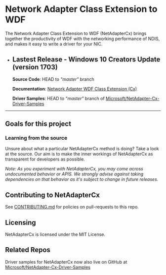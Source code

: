 # Network Adapter Class Extension to WDF
The Network Adapter Class Extension to WDF (NetAdapterCx) brings together the productivity of WDF with the networking performance of NDIS, and makes it easy to write a driver for your NIC.

* ## Lastest Release - Windows 10 Creators Update (version 1703)

    **Source Code**: HEAD to *"master"* branch

    **Documentation**: [Network Adapter WDF Class Extension (Cx)](https://aka.ms/netadapter/doc)

    **Driver Samples**: HEAD to *"master"* branch of [Microsoft/NetAdapter-Cx-Driver-Samples](https://github.com/Microsoft/NetAdapter-Cx-Driver-Samples "Driver Samples")

---

## Goals for this project

### Learning from the source

Unsure about what a particular NetAdapterCx method is doing? Take a look at the
source. Our aim is to make the inner workings of NetAdapterCx as transparent
for developers as possible.

*Note: As you experiment with NetAdapterCx, you may come across undocumented
 behavior or APIS. We strongly advise against taking dependencies on
 that behavior as it's subject to change in future releases.*

## Contributing to NetAdapterCx
See
[CONTRIBUTING.md](https://github.com/Microsoft/Windows-Driver-Frameworks/blob/master/CONTRIBUTING.md
"Contributing") for policies on pull-requests to this repo.

## Licensing
NetAdapterCx is licensed under the MIT License.

## Related Repos
Driver samples for NetAdapterCx now also live on GitHub at
[Microsoft/NetAdapter-Cx-Driver-Samples](https://github.com/Microsoft/NetAdapter-Cx-Driver-Samples "Driver Samples")